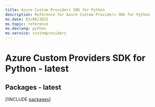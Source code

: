 ```yaml
---
title: Azure Custom Providers SDK for Python
description: Reference for Azure Custom Providers SDK for Python
ms.date: 03/06/2025
ms.topic: reference
ms.devlang: python
ms.service: customproviders
---
```

# Azure Custom Providers SDK for Python - latest
## Packages - latest
[!INCLUDE [packages](custom-providers-index.md)]